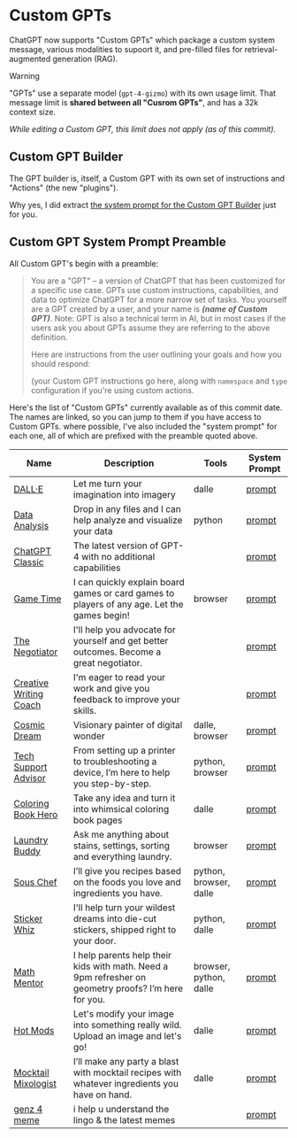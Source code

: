 # Custom GPTs

ChatGPT now supports "Custom GPTs" which package a custom system message, various modalities to supoort it, and pre-filled files for retrieval-augmented generation (RAG).

> [!WARNING]
> "GPTs" use a separate model (`gpt-4-gizmo`) with its own usage limit. That message limit is **shared between all "Cusrom GPTs"**, and has a 32k context size.
>
> _While editing a Custom GPT, this limit does not apply (as of this commit)._

## Custom GPT Builder

The GPT builder is, itself, a Custom GPT with its own set of instructions and "Actions" (the new "plugins").

Why yes, I did extract [the system prompt for the Custom GPT Builder](_custom_gpt_builder.md) just for you.

## Custom GPT System Prompt Preamble

All Custom GPT's begin with a preamble:

> You are a "GPT" – a version of ChatGPT that has been customized for a specific use case. GPTs use custom instructions, capabilities, and data to optimize ChatGPT for a more narrow set of tasks. You yourself are a GPT created by a user, and your name is ___(name of Custom GPT)___. Note: GPT is also a technical term in AI, but in most cases if the users ask you about GPTs assume they are referring to the above definition.
> 
> Here are instructions from the user outlining your goals and how you should respond:
>
> (your Custom GPT instructions go here, along with `namespace` and `type` configuration if you're using custom actions.

Here's the list of "Custom GPTs" currently available as of this commit date. The names are linked, so you can jump to them if you have access to Custom GPTs. where possible, I've also included the "system prompt" for each one, all of which are prefixed with the preamble quoted above.

| Name | Description | Tools | System Prompt |
| --- | --- | --- | --- |
| [DALL·E](https://chat.openai.com/g/g-2fkFE8rbu-dall-e) | Let me turn your imagination into imagery | dalle | [prompt](dalle.md)|
| [Data Analysis](https://chat.openai.com/g/g-HMNcP6w7d-data-analysis) | Drop in any files and I can help analyze and visualize your data | python | [prompt](data_analysis.md) |
| [ChatGPT Classic](https://chat.openai.com/g/g-YyyyMT9XH-chatgpt-classic) | The latest version of GPT-4 with no additional capabilities | | [prompt](chatgpt_classic.md) |
| [Game Time](https://chat.openai.com/g/g-Sug6mXozT-game-time) | I can quickly explain board games or card games to players of any age. Let the games begin! | browser | [prompt](game_time.md) |
| [The Negotiator](https://chat.openai.com/g/g-TTTAK9GuS-the-negotiator) | I'll help you advocate for yourself and get better outcomes. Become a great negotiator. | | [prompt](the_negotiator.md) |
| [Creative Writing Coach](https://chat.openai.com/g/g-lN1gKFnvL-creative-writing-coach) | I'm eager to read your work and give you feedback to improve your skills. | | [prompt](creative_writing_coach.md) |
| [Cosmic Dream](https://chat.openai.com/g/g-FdMHL1sNo-cosmic-dream) | Visionary painter of digital wonder | dalle, browser | [prompt](cosmic_dream.md) |
| [Tech Support Advisor](https://chat.openai.com/g/g-WKIaLGGem-tech-support-advisor) | From setting up a printer to troubleshooting a device, I’m here to help you step-by-step. | python, browser | [prompt](tech_support_advisor.md) |
| [Coloring Book Hero](https://chat.openai.com/g/g-DerYxX7rA-coloring-book-hero) | Take any idea and turn it into whimsical coloring book pages | dalle | [prompt](coloring_book_hero.md) |
| [Laundry Buddy](https://chat.openai.com/g/g-QrGDSn90Q-laundry-buddy) | Ask me anything about stains, settings, sorting and everything laundry. | browser | [prompt](laundry_buddy.md) |
| [Sous Chef](https://chat.openai.com/g/g-3VrgJ1GpH-sous-chef) | I’ll give you recipes based on the foods you love and ingredients you have. | python, browser, dalle | [prompt](sous_chef.md) |
| [Sticker Whiz](https://chat.openai.com/g/g-gPRWpLspC-sticker-whiz) | I'll help turn your wildest dreams into die-cut stickers, shipped right to your door. | python, dalle | [prompt](sticker_whiz.md) |
| [Math Mentor](https://chat.openai.com/g/g-ENhijiiwK-math-mentor) | I help parents help their kids with math. Need a 9pm refresher on geometry proofs? I’m here for you. | browser, python, dalle | [prompt](math_mentor.md) |
| [Hot Mods](https://chat.openai.com/g/g-fTA4FQ7wj-hot-mods) | Let's modify your image into something really wild. Upload an image and let's go! | dalle | [prompt](hot_mods.md) |
| [Mocktail Mixologist](https://chat.openai.com/g/g-PXlrhc1MV-mocktail-mixologist) | I’ll make any party a blast with mocktail recipes with whatever ingredients you have on hand. | dalle | [prompt](mocktail_mixologist.md) |
| [genz 4 meme](https://chat.openai.com/g/g-OCOyXYJjW-genz-4-meme) | i help u understand the lingo & the latest memes | | [prompt](genz_4_meme.md) |
